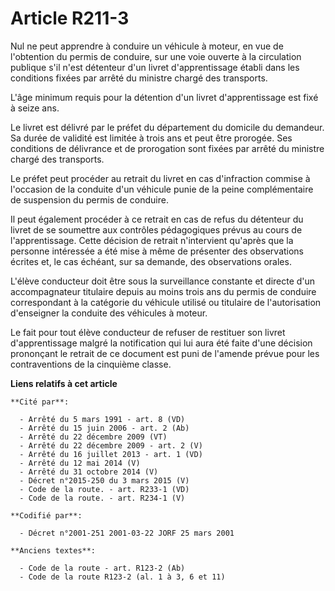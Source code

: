 # Article R211-3

Nul ne peut apprendre à conduire un véhicule à moteur, en vue de l'obtention du permis de conduire, sur une voie ouverte à la
circulation publique s'il n'est détenteur d'un livret d'apprentissage établi dans les conditions fixées par arrêté du
ministre chargé des transports.

L'âge minimum requis pour la détention d'un livret d'apprentissage est fixé à seize ans.

Le livret est délivré par le préfet du département du domicile du demandeur. Sa durée de validité est limitée à trois ans et
peut être prorogée. Ses conditions de délivrance et de prorogation sont fixées par arrêté du ministre chargé des transports.

Le préfet peut procéder au retrait du livret en cas d'infraction commise à l'occasion de la conduite d'un véhicule punie de
la peine complémentaire de suspension du permis de conduire.

Il peut également procéder à ce retrait en cas de refus du détenteur du livret de se soumettre aux contrôles pédagogiques
prévus au cours de l'apprentissage. Cette décision de retrait n'intervient qu'après que la personne intéressée a été mise à
même de présenter des observations écrites et, le cas échéant, sur sa demande, des observations orales.

L'élève conducteur doit être sous la surveillance constante et directe d'un accompagnateur titulaire depuis au moins trois
ans du permis de conduire correspondant à la catégorie du véhicule utilisé ou titulaire de l'autorisation d'enseigner la
conduite des véhicules à moteur.

Le fait pour tout élève conducteur de refuser de restituer son livret d'apprentissage malgré la notification qui lui aura été
faite d'une décision prononçant le retrait de ce document est puni de l'amende prévue pour les contraventions de la cinquième
classe.

**Liens relatifs à cet article**

	**Cité par**:

	  - Arrêté du 5 mars 1991 - art. 8 (VD)
	  - Arrêté du 15 juin 2006 - art. 2 (Ab)
	  - Arrêté du 22 décembre 2009 (VT)
	  - Arrêté du 22 décembre 2009 - art. 2 (V)
	  - Arrêté du 16 juillet 2013 - art. 1 (VD)
	  - Arrêté du 12 mai 2014 (V)
	  - Arrêté du 31 octobre 2014 (V)
	  - Décret n°2015-250 du 3 mars 2015 (V)
	  - Code de la route. - art. R233-1 (VD)
	  - Code de la route. - art. R234-1 (V)

	**Codifié par**:

	  - Décret n°2001-251 2001-03-22 JORF 25 mars 2001

	**Anciens textes**:

	  - Code de la route - art. R123-2 (Ab)
	  - Code de la route R123-2 (al. 1 à 3, 6 et 11)
